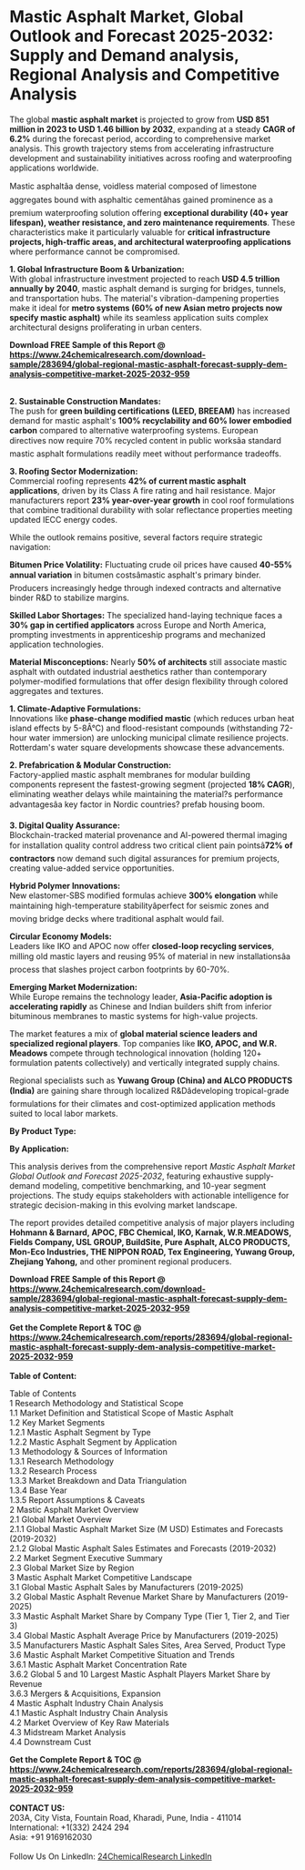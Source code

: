 <h1>Mastic Asphalt Market, Global Outlook and Forecast 2025-2032: Supply and Demand analysis, Regional Analysis and Competitive Analysis</h1><p>The global <strong>mastic asphalt market</strong> is projected to grow from <strong>USD 851 million in 2023 to USD 1.46 billion by 2032</strong>, expanding at a steady <strong>CAGR of 6.2%</strong> during the forecast period, according to comprehensive market analysis. This growth trajectory stems from accelerating infrastructure development and sustainability initiatives across roofing and waterproofing applications worldwide.</p><p>Mastic asphaltâa dense, voidless material composed of limestone aggregates bound with asphaltic cementâhas gained prominence as a premium waterproofing solution offering <strong>exceptional durability (40+ year lifespan), weather resistance, and zero maintenance requirements</strong>. These characteristics make it particularly valuable for <strong>critical infrastructure projects, high-traffic areas, and architectural waterproofing applications</strong> where performance cannot be compromised.</p><p><strong>1. Global Infrastructure Boom &amp; Urbanization:</strong><br>
With global infrastructure investment projected to reach <strong>USD 4.5 trillion annually by 2040</strong>, mastic asphalt demand is surging for bridges, tunnels, and transportation hubs. The material's vibration-dampening properties make it ideal for <strong>metro systems (60% of new Asian metro projects now specify mastic asphalt)</strong> while its seamless application suits complex architectural designs proliferating in urban centers.</p><div><b>Download FREE Sample of this Report @ 
            <a href="https://www.24chemicalresearch.com/download-sample/283694/global-regional-mastic-asphalt-forecast-supply-dem-analysis-competitive-market-2025-2032-959">
            https://www.24chemicalresearch.com/download-sample/283694/global-regional-mastic-asphalt-forecast-supply-dem-analysis-competitive-market-2025-2032-959</a></b></div><br><p><strong>2. Sustainable Construction Mandates:</strong><br>
The push for <strong>green building certifications (LEED, BREEAM)</strong> has increased demand for mastic asphalt's <strong>100% recyclability and 60% lower embodied carbon</strong> compared to alternative waterproofing systems. European directives now require 70% recycled content in public worksâa standard mastic asphalt formulations readily meet without performance tradeoffs.</p><p><strong>3. Roofing Sector Modernization:</strong><br>
Commercial roofing represents <strong>42% of current mastic asphalt applications</strong>, driven by its Class A fire rating and hail resistance. Major manufacturers report <strong>23% year-over-year growth</strong> in cool roof formulations that combine traditional durability with solar reflectance properties meeting updated IECC energy codes.</p><p>While the outlook remains positive, several factors require strategic navigation:</p><p><strong>Bitumen Price Volatility:</strong> Fluctuating crude oil prices have caused <strong>40-55% annual variation</strong> in bitumen costsâmastic asphalt's primary binder. Producers increasingly hedge through indexed contracts and alternative binder R&amp;D to stabilize margins.</p><p><strong>Skilled Labor Shortages:</strong> The specialized hand-laying technique faces a <strong>30% gap in certified applicators</strong> across Europe and North America, prompting investments in apprenticeship programs and mechanized application technologies.</p><p><strong>Material Misconceptions:</strong> Nearly <strong>50% of architects</strong> still associate mastic asphalt with outdated industrial aesthetics rather than contemporary polymer-modified formulations that offer design flexibility through colored aggregates and textures.</p><p><strong>1. Climate-Adaptive Formulations:</strong><br>
Innovations like <strong>phase-change modified mastic</strong> (which reduces urban heat island effects by 5-8Â°C) and flood-resistant compounds (withstanding 72-hour water immersion) are unlocking municipal climate resilience projects. Rotterdam's water square developments showcase these advancements.</p><p><strong>2. Prefabrication &amp; Modular Construction:</strong><br>
Factory-applied mastic asphalt membranes for modular building components represent the fastest-growing segment (projected <strong>18% CAGR</strong>), eliminating weather delays while maintaining the material?s performance advantagesâa key factor in Nordic countries? prefab housing boom.</p><p><strong>3. Digital Quality Assurance:</strong><br>
Blockchain-tracked material provenance and AI-powered thermal imaging for installation quality control address two critical client pain pointsâ<strong>72% of contractors</strong> now demand such digital assurances for premium projects, creating value-added service opportunities.</p><p><strong>Hybrid Polymer Innovations:</strong><br>
    New elastomer-SBS modified formulas achieve <strong>300% elongation</strong> while maintaining high-temperature stabilityâperfect for seismic zones and moving bridge decks where traditional asphalt would fail.</p><p><strong>Circular Economy Models:</strong><br>
    Leaders like IKO and APOC now offer <strong>closed-loop recycling services</strong>, milling old mastic layers and reusing 95% of material in new installationsâa process that slashes project carbon footprints by 60-70%.</p><p><strong>Emerging Market Modernization:</strong><br>
    While Europe remains the technology leader, <strong>Asia-Pacific adoption is accelerating rapidly</strong> as Chinese and Indian builders shift from inferior bituminous membranes to mastic systems for high-value projects.</p><p>The market features a mix of <strong>global material science leaders and specialized regional players</strong>. Top companies like <strong>IKO, APOC, and W.R. Meadows</strong> compete through technological innovation (holding 120+ formulation patents collectively) and vertically integrated supply chains.</p><p>Regional specialists such as <strong>Yuwang Group (China) and ALCO PRODUCTS (India)</strong> are gaining share through localized R&amp;Dâdeveloping tropical-grade formulations for their climates and cost-optimized application methods suited to local labor markets.</p><p><strong>By Product Type:</strong></p><p><strong>By Application:</strong></p><p>This analysis derives from the comprehensive report <em>Mastic Asphalt Market Global Outlook and Forecast 2025-2032</em>, featuring exhaustive supply-demand modeling, competitive benchmarking, and 10-year segment projections. The study equips stakeholders with actionable intelligence for strategic decision-making in this evolving market landscape.</p><p>The report provides detailed competitive analysis of major players including <strong>Hohmann &amp; Barnard, APOC, FBC Chemical, IKO, Karnak, W.R.MEADOWS, Fields Company, USL GROUP, BuildSite, Pure Asphalt, ALCO PRODUCTS, Mon-Eco Industries, THE NIPPON ROAD, Tex Engineering, Yuwang Group, Zhejiang Yahong,</strong> and other prominent regional producers.</p><div><b>Download FREE Sample of this Report @ 
            <a href="https://www.24chemicalresearch.com/download-sample/283694/global-regional-mastic-asphalt-forecast-supply-dem-analysis-competitive-market-2025-2032-959">
            https://www.24chemicalresearch.com/download-sample/283694/global-regional-mastic-asphalt-forecast-supply-dem-analysis-competitive-market-2025-2032-959</a></b></div><br><div><b>Get the Complete Report & TOC @ 
            <a href="https://www.24chemicalresearch.com/reports/283694/global-regional-mastic-asphalt-forecast-supply-dem-analysis-competitive-market-2025-2032-959">
            https://www.24chemicalresearch.com/reports/283694/global-regional-mastic-asphalt-forecast-supply-dem-analysis-competitive-market-2025-2032-959</a></b></div><br>
            <b>Table of Content:</b><p>Table of Contents<br />
1 Research Methodology and Statistical Scope<br />
1.1 Market Definition and Statistical Scope of Mastic Asphalt<br />
1.2 Key Market Segments<br />
1.2.1 Mastic Asphalt Segment by Type<br />
1.2.2 Mastic Asphalt Segment by Application<br />
1.3 Methodology & Sources of Information<br />
1.3.1 Research Methodology<br />
1.3.2 Research Process<br />
1.3.3 Market Breakdown and Data Triangulation<br />
1.3.4 Base Year<br />
1.3.5 Report Assumptions & Caveats<br />
2 Mastic Asphalt Market Overview<br />
2.1 Global Market Overview<br />
2.1.1 Global Mastic Asphalt Market Size (M USD) Estimates and Forecasts (2019-2032)<br />
2.1.2 Global Mastic Asphalt Sales Estimates and Forecasts (2019-2032)<br />
2.2 Market Segment Executive Summary<br />
2.3 Global Market Size by Region<br />
3 Mastic Asphalt Market Competitive Landscape<br />
3.1 Global Mastic Asphalt Sales by Manufacturers (2019-2025)<br />
3.2 Global Mastic Asphalt Revenue Market Share by Manufacturers (2019-2025)<br />
3.3 Mastic Asphalt Market Share by Company Type (Tier 1, Tier 2, and Tier 3)<br />
3.4 Global Mastic Asphalt Average Price by Manufacturers (2019-2025)<br />
3.5 Manufacturers Mastic Asphalt Sales Sites, Area Served, Product Type<br />
3.6 Mastic Asphalt Market Competitive Situation and Trends<br />
3.6.1 Mastic Asphalt Market Concentration Rate<br />
3.6.2 Global 5 and 10 Largest Mastic Asphalt Players Market Share by Revenue<br />
3.6.3 Mergers & Acquisitions, Expansion<br />
4 Mastic Asphalt Industry Chain Analysis<br />
4.1 Mastic Asphalt Industry Chain Analysis<br />
4.2 Market Overview of Key Raw Materials<br />
4.3 Midstream Market Analysis<br />
4.4 Downstream Cust</p><div><b>Get the Complete Report & TOC @ 
            <a href="https://www.24chemicalresearch.com/reports/283694/global-regional-mastic-asphalt-forecast-supply-dem-analysis-competitive-market-2025-2032-959">
            https://www.24chemicalresearch.com/reports/283694/global-regional-mastic-asphalt-forecast-supply-dem-analysis-competitive-market-2025-2032-959</a></b></div><br><b>CONTACT US:</b><br>
            203A, City Vista, Fountain Road, Kharadi, Pune, India - 411014<br>
            International: +1(332) 2424 294<br>
            Asia: +91 9169162030 <br><br>
            Follow Us On LinkedIn: <a href="https://www.linkedin.com/company/24chemicalresearch/">24ChemicalResearch LinkedIn</a>